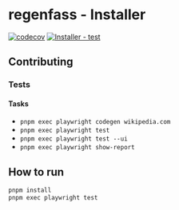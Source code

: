 # regenfass - Installer

[![codecov](https://codecov.io/gh/ttnleipzig/regenfass/graph/badge.svg?token=Q0DB4PG8UB)](https://codecov.io/gh/ttnleipzig/regenfass)
[![Installer - test](https://github.com/ttnleipzig/regenfass/actions/workflows/installer-test.yml/badge.svg)](https://github.com/ttnleipzig/regenfass/actions/workflows/installer-test.yml)

## Contributing

### Tests

#### Tasks

* `pnpm exec playwright codegen wikipedia.com`
* `pnpm exec playwright test`
* `pnpm exec playwright test --ui`
* `pnpm exec playwright show-report`

## How to run

```bash
pnpm install
pnpm exec playwright test
```
